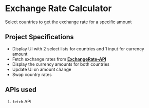 # Exchange Rate Calculator

Select countries to get the exchange rate for a specific amount

## Project Specifications

- Display UI with 2 select lists for countries and 1 input for currency amount
- Fetch exchange rates from **[ExchangeRate-API](https://www.exchangerate-api.com/)**
- Display the currency amounts for both countries
- Update UI on amount change
- Swap country rates

## APIs used

1. `fetch` API
